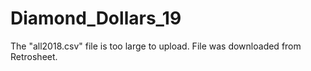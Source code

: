 # Diamond_Dollars_19

The "all2018.csv" file is too large to upload. File was downloaded from Retrosheet.
